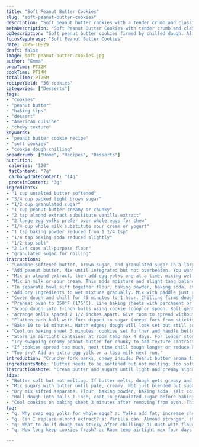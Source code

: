 ```yaml
---
title: "Soft Peanut Butter Cookies"
slug: "soft-peanut-butter-cookies"
description: "Soft peanut butter cookies with a tender crumb and classic crisscross fork marks. Brown and white sugars creamed with butter, swapped one egg for 2 egg yolks to boost chewiness. Slight reductions in baking soda and powder to avoid over-rise. Vanilla swapped for almond extract to add a nutty twist. Chilled dough firms up for easier shaping. Rolled in sugar before baking to add subtle crunch and shine. Visual cues prioritized over strict time: edges set but cookies pale indicates readiness. Cooling on the sheet helps them finish cooking gently without cracking. Store airtight to prevent drying. Practical tips for substitutions and common issues included for confident baking results."
metaDescription: "Soft Peanut Butter Cookies with tender crumb and classic crisscross marks. Almond extract swaps vanilla; egg yolks boost chewiness. Chilling controls spread. 36 count."
ogDescription: "Soft peanut butter cookies firmed by chilled dough. Almond extract gives nutty twist. Egg yolks add chew. Visual cues beat timer. Sugar coating crackles."
focusKeyphrase: "Soft Peanut Butter Cookies"
date: 2025-10-29
draft: false
image: soft-peanut-butter-cookies.jpg
author: "Emma"
prepTime: PT12M
cookTime: PT14M
totalTime: PT26M
recipeYield: "36 cookies"
categories: ["Desserts"]
tags:
- "cookies"
- "peanut butter"
- "baking tips"
- "dessert"
- "American cuisine"
- "chewy texture"
keywords:
- "peanut butter cookie recipe"
- "soft cookies"
- "cookie dough chilling"
breadcrumb: ["Home", "Recipes", "Desserts"]
nutrition: 
 calories: "120"
 fatContent: "7g"
 carbohydrateContent: "14g"
 proteinContent: "3g"
ingredients:
- "1 cup unsalted butter softened"
- "3/4 cup packed light brown sugar"
- "1/2 cup granulated sugar"
- "1 cup peanut butter creamy or chunky"
- "2 tsp almond extract substitute vanilla extract"
- "2 large egg yolks prefer over whole eggs for chew"
- "1/4 cup whole milk substitute sour cream or yogurt"
- "1 tsp baking powder reduced from 1 1/4 tsp"
- "1/4 tsp baking soda reduced slightly"
- "1/2 tsp salt"
- "2 1/4 cups all-purpose flour"
- "granulated sugar for rolling"
instructions:
- "Combine softened butter, brown sugar, and granulated sugar in a large bowl or stand mixer bowl fitted with paddle. Beat on medium speed until pale and creamy about 1 1/2 minutes. You want sugar fairly dissolved into butter for tender crumb."
- "Add peanut butter. Mix until integrated but not overbeaten. You want streaks of peanut, not oil separated."
- "Mix in almond extract, then add egg yolks one at a time, mixing well after each addition. Egg yolks contribute fat and chewiness; whites can dry cookies out."
- "Mix in milk or sour cream. This adds moisture and slight tang balancing peanut butter sweetness."
- "In separate bowl sift together flour, baking powder, baking soda, and salt. Mixing powder and soda with flour first ensures even rise and avoids pockets of leavener."
- "Add dry ingredients to wet mixture gradually. Mix with paddle just until the dough comes together. Overmixing brings gluten, toughens cookies."
- "Cover dough and chill for 45 minutes to 1 hour. Chilling firms dough for easier shaping and helps control spread in oven."
- "Preheat oven to 350°F (175°C). Line baking sheets with parchment or silicone mat for even, no-stick baking."
- "Scoop dough into 1-inch balls using cookie scoop or spoon. Roll gently in granulated sugar until coated. The sugar creates crackly texture on outside."
- "Arrange balls spaced 2 1/2 inches apart. Give room to spread without fusing."
- "Flatten each ball with fork dipped in sugar (keeps fork from sticking) to create crisscross pattern. Don’t press too thin or cookies dry out."
- "Bake 10 to 14 minutes. Watch edges; dough will look set but still soft in middle. Underbaked cookies can look a bit glossy centers. Remove once edges get faint golden – document shows signs, not only timer."
- "Cool on baking sheet 3 minutes; cookies set further and handle better when moved. Then transfer to wire rack to finish cooling. Too hot cookies won’t cut cleanly or store well."
- "Store in airtight container at room temp max 4 days. For longer storage freeze shaped balls before baking or freeze baked cookies."
- "Try swapping creamy peanut butter for chunky to add texture contrast. If dough too soft when chilled, add a bit more flour by tablespoons."
- "If cookies spread too much, next time chill dough longer or reduce butter by 1 tbsp. Weather affects how much spread you get so watch closely mid-bake."
- "Too dry? Add an extra egg yolk or a tbsp milk next run."
introduction: "Crunchy fork marks, chewy inside. Peanut butter aroma fills air while battling sticky dough—my old nemesis. Switched vanilla to almond to give nutty boost; subtle but changes the whole profile. Two egg yolks instead of one whole egg makes a visible difference in moistness. Chilling dough saves hassle; stops those runaway spreads that ruins texture. Watching cookie edges is an underrated skill—cookies still pale but edges firm signal pull out moment. Sugar coating adds that sparkle, slight crunch that contrasts soft bite. Baking science meets kitchen feel here; flour mixed well with leaveners avoids tiny bumps in cookie interiors. Baking times can lie; smells, sounds, textures talk if you listen. I’m all about working WITH the dough, not fighting it. Forget strict timing—watch, sense, react. Sweet spots are fragile but rewarding. Work fast, trust instincts, and have a strong coffee handy."
ingredientsNote: "Butter needs to be softened but not melting; too soft makes dough greasy and hard to handle. Brown sugar packs moisture and chew, swap light for dark for more depth, but scale back molasses liquids elsewhere. Peanut butter creamy or chunky, up to you—chunky adds texture but can dry faster while baking. Almond extract instead of vanilla brings a sharper, nuttier flavor—start small; it can easily overpower. Using egg yolks instead of whole eggs increases richness; yolks hold fat, whites dry cookies. Milk adds moisture but can be replaced with sour cream or yogurt for tang and tenderness—adjust baking powder slightly for acid balance. Baking powder and soda balance rise and flavor; altered ratio gives more controlled spread and less collapse. Flour measured spoon and leveled; do not pack. Rolling cookies in sugar pre-bake makes a brutal crunch contrast and stops fork from sticking. Solve dough stickiness with flour dust; avoid over-adding flour to keep softness. Storage airtight prevents drying; heat encourages spreading so cool completely before storing. Freeze dough scoops for quick future baking sessions."
instructionsNote: "Cream butter and sugars until light and creamy signals proper aeration; don’t skimp on this step or cookies flatten. Adding peanut butter next prevents it from breaking down too much; overmixing releases oil. Including almond extract before eggs helps it blend; eggs link structure. Separate dry ingredients keep baking soda and powder active and distributed. Fold dry ingredients gradually—mix just enough; you want soft dough, not tough cookie. Dough chilling firm but pliable balances easy-to-shape with controlled spread. Preheat oven fully; too cool and cookies underbake, too hot and they brown too fast. Rolling balls in sugar keeps fork clean when imprinting crisscross and builds textured crust. Fork pressing must be firm but gentle; too heavy crushes dough or flattens too thin. Bake watching edges and middle texture; flip baking sheets midway if oven hotspots. Cooling on tray 3 minutes lets cookies finish firming without cold air shock or excessive softening. Moving too early risks breakage. Airtight storage maintains softness; drying shrinks and hardens cookies. Dough too soft after chilling? Add flour tablespoon increments. Spreading too wide? Chill longer or reduce butter. Timing varies with oven so rely on looks and feel."
tips:
- "Butter soft but not melting. If butter melts, dough gets greasy and tough to handle. Brown sugar packs moisture, chew. Light brown fine, dark brown adds molasses depth but watch liquids. Peanut butter creamy holds moisture, chunky adds texture but dries faster baking. Almond extract stronger than vanilla, add slow; can overpower fast. Egg yolks hold fat, add chew; whites dry hands. Milk adds moisture, tang when replaced with yogurt or sour cream. Adjust baking powder for acidity shifts from substitutes."
- "Mix sugars with butter until pale, creamy. Not just blended but sugar dissolving a little in butter. This step aerates; skip or rush and cookies flatten in oven, lose softness and rise. Add peanut butter next but don’t overbeat or oil separates; some streaks fine. Almond extract goes in before egg yolks blend flavor evenly. Egg yolks one at a time. Whites discarded or saved for omelet. Milk or substitutes last to balance moisture after eggs."
- "Dry mix sifted separate. Flour, baking powder, baking soda, salt combined. Keeps leaveners dispersed. Add dry ingredients slowly into wet. Mix just to combine. Overmix wrecks gluten; cookies tough and flat. Dough should hold but not rubbery. Cover and chill minimum 45 minutes. Chilling firms dough, controls spread in oven. If dough soft, sprinkle flour tablespoon increments. Dough elasticity key; too soft, cookies blob and lose shape."
- "Roll dough into balls 1-inch, coat in granulated sugar before baking—adds sparkle and crackly crunch. Fork dipped in sugar pressed crisscross on each ball prevents fork sticking; don’t press too thin or cookies dry out. Space balls at least 2 1/2 inches apart for spreading. Watch closely between 10 and 14 minutes. Edges firm but cookies remain pale in center indicates done. Underbaked cookies center glossy, not set. Baking time varies; oven heats uneven, trust eyes over clock."
- "Cool cookies on baking sheet 3 minutes after removing from oven. This finishes cooking gently, prevents cracking. Then move to wire rack. Hot cookies soft, difficult to handle. Store airtight at room temp max 4 days. For longer stash, freeze dough balls before baking or finished cookies. If cookies spread too much, chill dough longer next time or cut butter by a tablespoon. Weather affects spread; humid warm kitchens loosen dough, cooler dry firm dough. Too dry? Add extra egg yolk or tablespoon milk next batch."
faq:
- "q: Why swap egg yolks for whole eggs? a: Yolks add fat, increase chewiness. Whites dry out dough, can make cookies crumbly or brittle. Tried both, yolks gave richer texture. Avoid using whites here or cookies dry fast and crack."
- "q: Can I replace almond extract? a: Vanilla can. Almond stronger, sharper. Use less vanilla to start or you lose subtle nuttiness. Lemon or coconut extract doesn’t fit flavor profile; changes cookie too much. Experiment small batches if swapping."
- "q: What to do if dough too sticky after chilling? a: Dust with flour tablespoon by tablespoon. Don’t overdo or cookies get tough. Chill longer if possible. Sticky dough spreads too much, hard to shape. Butter temp or peanut butter type can affect stickiness."
- "q: How long keep cookies fresh? a: Room temp airtight max four days. After that, cookies harden and lose chew. Freeze dough scoops for quick bake later or bake then freeze cookies in airtight bag. Thaw at room temp; reheating in microwave few seconds helps soften again."

---
```

